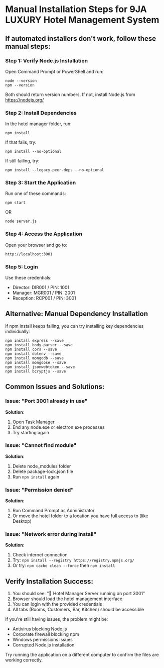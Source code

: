 # Manual Installation Steps for 9JA LUXURY Hotel Management System

## If automated installers don't work, follow these manual steps:

### Step 1: Verify Node.js Installation
Open Command Prompt or PowerShell and run:
```
node --version
npm --version
```
Both should return version numbers. If not, install Node.js from https://nodejs.org/

### Step 2: Install Dependencies
In the hotel manager folder, run:
```
npm install
```

If that fails, try:
```
npm install --no-optional
```

If still failing, try:
```
npm install --legacy-peer-deps --no-optional
```

### Step 3: Start the Application
Run one of these commands:
```
npm start
```
OR
```
node server.js
```

### Step 4: Access the Application
Open your browser and go to:
```
http://localhost:3001
```

### Step 5: Login
Use these credentials:
- Director: DIR001 / PIN: 1001
- Manager: MGR001 / PIN: 2001  
- Reception: RCP001 / PIN: 3001

## Alternative: Manual Dependency Installation

If npm install keeps failing, you can try installing key dependencies individually:

```
npm install express --save
npm install body-parser --save
npm install cors --save
npm install dotenv --save
npm install mongodb --save
npm install mongoose --save
npm install jsonwebtoken --save
npm install bcryptjs --save
```

## Common Issues and Solutions:

### Issue: "Port 3001 already in use"
**Solution**: 
1. Open Task Manager
2. End any node.exe or electron.exe processes
3. Try starting again

### Issue: "Cannot find module"
**Solution**:
1. Delete node_modules folder
2. Delete package-lock.json file  
3. Run `npm install` again

### Issue: "Permission denied"
**Solution**:
1. Run Command Prompt as Administrator
2. Or move the hotel folder to a location you have full access to (like Desktop)

### Issue: "Network error during install" 
**Solution**:
1. Check internet connection
2. Try: `npm install --registry https://registry.npmjs.org/`
3. Or try: `npm cache clean --force` then `npm install`

## Verify Installation Success:

1. You should see: "🏨 Hotel Manager Server running on port 3001"
2. Browser should load the hotel management interface
3. You can login with the provided credentials
4. All tabs (Rooms, Customers, Bar, Kitchen) should be accessible

If you're still having issues, the problem might be:
- Antivirus blocking Node.js
- Corporate firewall blocking npm
- Windows permissions issues
- Corrupted Node.js installation

Try running the application on a different computer to confirm the files are working correctly.